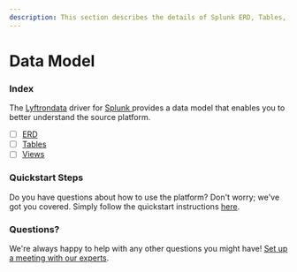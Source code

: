 ```yaml
---
description: This section describes the details of Splunk ERD, Tables, and Views.
---
```


# Data Model

### Index

The  [Lyftrondata](https://www.lyftrondata.com/) driver for [Splunk](https://www.lyftrondata.com/integration/splunk/)[ ](https://www.lyftrondata.com/integration/splunk/)provides a data model that enables you to better understand the source platform.

* [ ] [ERD](../../../business-analytics/splunk/data-model/erd.md)
* [ ] [Tables](../../../business-analytics/splunk/data-model/tables.md)
* [ ] [Views](../../../business-analytics/splunk/data-model/views.md)

### Quickstart Steps

Do you have questions about how to use the platform? Don't worry; we've got you covered. Simply follow the quickstart instructions [here](../../../../quickstart-steps.md).

### Questions? <a href="#questions" id="questions"></a>

We're always happy to help with any other questions you might have! [Set up a meeting with our experts](https://www.lyftrondata.com/book-a-meeting/).

